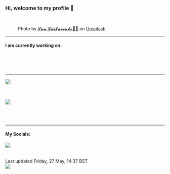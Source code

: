 <h3>Hi, welcome to my profile 👋</h3>

<br />
<figure>
  <img
    src="https://images.unsplash.com/photo-1649200517334-078dc7582f63?crop=entropy&cs=tinysrgb&fit=max&fm=jpg&ixid=MnwyNzQ3MDB8MHwxfHJhbmRvbXx8fHx8fHx8fDE2NTM2NTQ3MzU&ixlib=rb-1.2.1&q=80&w=1080&auto=format"
    alt="" 
  />
  <figcaption>Photo by <a
    href="https://unsplash.com/@luu_las?utm_source=Profile%20readme&utm_medium=referral">𝓛𝓾𝓾 𝓛𝓪𝓼̌𝓴𝓪𝓿𝓮𝓷𝓴𝓸🖤🥀</a> on <a
    href="https://unsplash.com/?utm_source=Profile%20readme&utm_medium=referral">Unsplash</a></figcaption>
</figure>


<hr />
<h4>I am currently working on:</h4>
<a href=""></a>

<br /><br /><br />

<hr />
<img
  src="https://github-readme-stats.vercel.app/api?username=shanelucy&show_icons=true&theme=calm"
/>
<br /><br /><br />

<img 
  src="https://github-readme-stats.vercel.app/api/top-langs/?username=shanelucy&theme=calm"
/>
<br /><br /><br /><br />
<hr />
<h4>My Socials:</h4>
<a href="https://uk.linkedin.com/in/shane-lucy-4735b616a">
  <img
    src="https://img.shields.io/badge/linkedin%20-%230077B5.svg?&style=for-the-badge&logo=linkedin&logoColor=white"
  />
</a>
<br /><br /><br />
Last updated Friday, 27 May, 14:37 BST
<br />
<img
  src="https://github.com/ShaneLucy/ShaneLucy/workflows/README%20build/badge.svg"
/>
